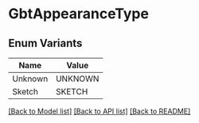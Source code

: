 # GbtAppearanceType

## Enum Variants

| Name | Value |
|---- | -----|
| Unknown | UNKNOWN |
| Sketch | SKETCH |


[[Back to Model list]](../README.md#documentation-for-models) [[Back to API list]](../README.md#documentation-for-api-endpoints) [[Back to README]](../README.md)


